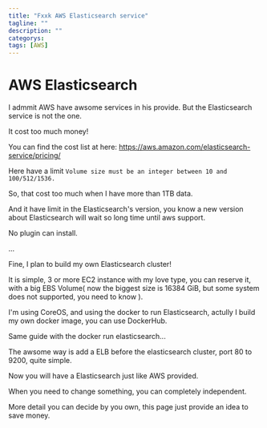 ```yaml
---
title: "Fxxk AWS Elasticsearch service"
tagline: ""
description: ""
categorys: 
tags: [AWS]
---
```


# AWS Elasticsearch
I admmit AWS have awsome services in his provide. But the Elasticsearch service is not the one.

It cost too much money!

You can find the cost list at here: <https://aws.amazon.com/elasticsearch-service/pricing/>

Here have a limit `Volume size must be an integer between 10 and 100/512/1536.`

So, that cost too much when I have more than 1TB data.

And it have limit in the Elasticsearch's version, you know a new version about Elasticsearch will wait so long time until aws support.

No plugin can install.

...

Fine, I plan to build my own Elasticsearch cluster!

It is simple, 3 or more EC2 instance with my love type, you can reserve it, with a big EBS Volume( now the biggest size is 16384 GiB, but some system does not supported, you need to know ).

I'm using CoreOS, and using the docker to run Elasticsearch, actully I build my own docker image, you can use DockerHub.

Same guide with the docker run elasticsearch...

The awsome way is add a ELB before the elasticsearch cluster, port 80 to 9200, quite simple.

Now you will have a Elasticsearch just like AWS provided.

When you need to change something, you can completely independent.

More detail you can decide by you own, this page just provide an idea to save money.
